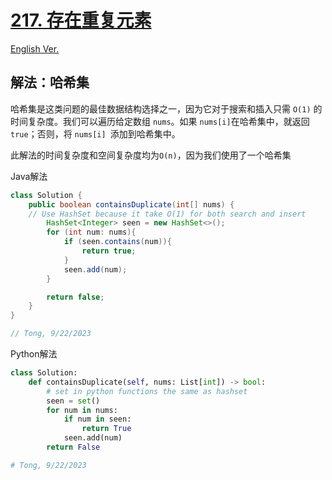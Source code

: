 # [217. 存在重复元素](https://leetcode.com/problems/contains-duplicate/)

[English Ver.](/Solution/0217_Contains_Duplicate.md)

## 解法：哈希集

哈希集是这类问题的最佳数据结构选择之一，因为它对于搜索和插入只需 `O(1)` 的时间复杂度。我们可以遍历给定数组 `nums`。如果 `nums[i]`在哈希集中，就返回 `true`；否则，将 `nums[i] `添加到哈希集中。

此解法的时间复杂度和空间复杂度均为`O(n)`，因为我们使用了一个哈希集

Java解法

```java
class Solution {
    public boolean containsDuplicate(int[] nums) {
	// Use HashSet because it take O(1) for both search and insert
        HashSet<Integer> seen = new HashSet<>();
        for (int num: nums){
            if (seen.contains(num)){
                return true;
            }
            seen.add(num);
        }

        return false;
    }
}

// Tong, 9/22/2023
```

Python解法

```python
class Solution:
    def containsDuplicate(self, nums: List[int]) -> bool:
        # set in python functions the same as hashset
        seen = set()
        for num in nums:
            if num in seen:
                return True
            seen.add(num)
        return False

# Tong, 9/22/2023
```
